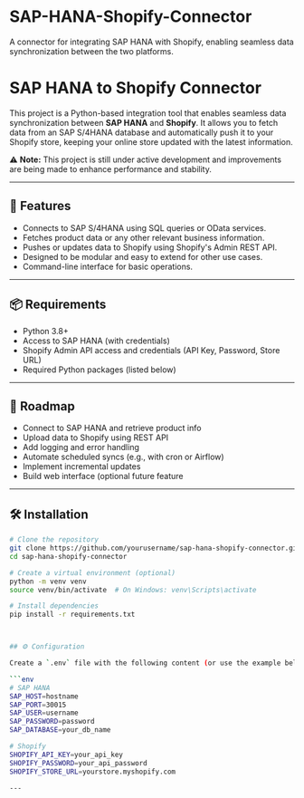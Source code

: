 # SAP-HANA-Shopify-Connector
A connector for integrating SAP HANA with Shopify, enabling seamless data synchronization between the two platforms.


# SAP HANA to Shopify Connector

This project is a Python-based integration tool that enables seamless data synchronization between **SAP HANA** and **Shopify**. It allows you to fetch data from an SAP S/4HANA database and automatically push it to your Shopify store, keeping your online store updated with the latest information.

⚠️ **Note:** This project is still under active development and improvements are being made to enhance performance and stability.

---

## 🚀 Features

- Connects to SAP S/4HANA using SQL queries or OData services.
- Fetches product data or any other relevant business information.
- Pushes or updates data to Shopify using Shopify's Admin REST API.
- Designed to be modular and easy to extend for other use cases.
- Command-line interface for basic operations.

---

## 📦 Requirements

- Python 3.8+
- Access to SAP HANA (with credentials)
- Shopify Admin API access and credentials (API Key, Password, Store URL)
- Required Python packages (listed below)

---

## 🚧 Roadmap
 - Connect to SAP HANA and retrieve product info
 - Upload data to Shopify using REST API
 - Add logging and error handling
 - Automate scheduled syncs (e.g., with cron or Airflow)
 - Implement incremental updates
 - Build web interface (optional future feature

 ---

## 🛠 Installation

```bash
# Clone the repository
git clone https://github.com/yourusername/sap-hana-shopify-connector.git
cd sap-hana-shopify-connector

# Create a virtual environment (optional)
python -m venv venv
source venv/bin/activate  # On Windows: venv\Scripts\activate

# Install dependencies
pip install -r requirements.txt



## ⚙️ Configuration

Create a `.env` file with the following content (or use the example below):

```env
# SAP HANA
SAP_HOST=hostname
SAP_PORT=30015
SAP_USER=username
SAP_PASSWORD=password
SAP_DATABASE=your_db_name

# Shopify
SHOPIFY_API_KEY=your_api_key
SHOPIFY_PASSWORD=your_api_password
SHOPIFY_STORE_URL=yourstore.myshopify.com

---

